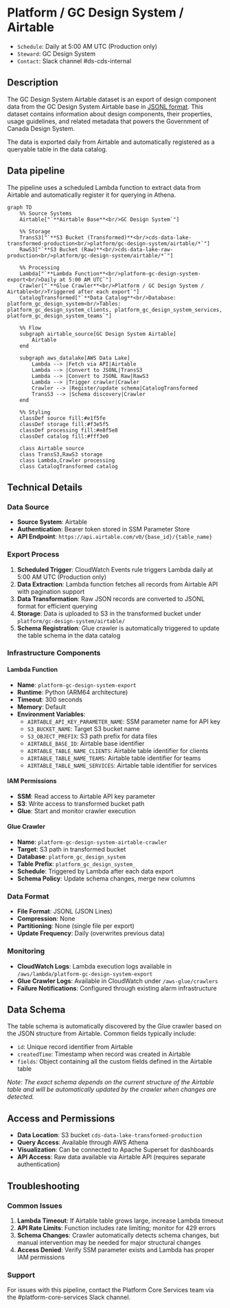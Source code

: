 # Platform / GC Design System / Airtable

* `Schedule`: Daily at 5:00 AM UTC (Production only)
* `Steward`: GC Design System
* `Contact`: Slack channel #ds-cds-internal

## Description

The GC Design System Airtable dataset is an export of design component data from the GC Design System Airtable base in [JSONL format](https://jsonlines.org/). This dataset contains information about design components, their properties, usage guidelines, and related metadata that powers the Government of Canada Design System.

The data is exported daily from Airtable and automatically registered as a queryable table in the data catalog.

## Data pipeline

The pipeline uses a scheduled Lambda function to extract data from Airtable and automatically register it for querying in Athena.

```mermaid
graph TD
    %% Source Systems
    Airtable["`**Airtable Base**<br/>GC Design System`"]
    
    %% Storage
    TransS3["`**S3 Bucket (Transformed)**<br/>cds-data-lake-transformed-production<br/>platform/gc-design-system/airtable/*`"]
    RawS3["`**S3 Bucket (Raw)**<br/>cds-data-lake-raw-production<br/>platform/gc-design-system/airtable/*`"]
    
    %% Processing
    Lambda["`**Lambda Function**<br/>platform-gc-design-system-export<br/>Daily at 5:00 AM UTC`"]
    Crawler["`**Glue Crawler**<br/>Platform / GC Design System / Airtable<br/>Triggered after each export`"]
    CatalogTransformed["`**Data Catalog**<br/>Database: platform_gc_design_system<br/>Tables: platform_gc_design_system_clients, platform_gc_design_system_services, platform_gc_design_system_teams`"]

    %% Flow
    subgraph airtable_source[GC Design System Airtable]
        Airtable
    end

    subgraph aws_datalake[AWS Data Lake]
        Lambda --> |Fetch via API|Airtable
        Lambda --> |Convert to JSONL|TransS3
        Lambda --> |Convert to JSONL Raw|RawS3
        Lambda --> |Trigger crawler|Crawler
        Crawler --> |Register/update schema|CatalogTransformed
        TransS3 --> |Schema discovery|Crawler
    end

    %% Styling
    classDef source fill:#e1f5fe
    classDef storage fill:#f3e5f5
    classDef processing fill:#e8f5e8
    classDef catalog fill:#fff3e0

    class Airtable source
    class TransS3,RawS3 storage
    class Lambda,Crawler processing
    class CatalogTransformed catalog
```

## Technical Details

### Data Source
- **Source System**: Airtable
- **Authentication**: Bearer token stored in SSM Parameter Store
- **API Endpoint**: `https://api.airtable.com/v0/{base_id}/{table_name}`

### Export Process
1. **Scheduled Trigger**: CloudWatch Events rule triggers Lambda daily at 5:00 AM UTC (Production only)
2. **Data Extraction**: Lambda function fetches all records from Airtable API with pagination support
3. **Data Transformation**: Raw JSON records are converted to JSONL format for efficient querying
4. **Storage**: Data is uploaded to S3 in the transformed bucket under `platform/gc-design-system/airtable/`
5. **Schema Registration**: Glue crawler is automatically triggered to update the table schema in the data catalog

### Infrastructure Components

#### Lambda Function
- **Name**: `platform-gc-design-system-export`
- **Runtime**: Python (ARM64 architecture)
- **Timeout**: 300 seconds
- **Memory**: Default
- **Environment Variables**:
    - `AIRTABLE_API_KEY_PARAMETER_NAME`: SSM parameter name for API key
    - `S3_BUCKET_NAME`: Target S3 bucket name
    - `S3_OBJECT_PREFIX`: S3 path prefix for data files
    - `AIRTABLE_BASE_ID`: Airtable base identifier
    - `AIRTABLE_TABLE_NAME_CLIENTS`: Airtable table identifier for clients
    - `AIRTABLE_TABLE_NAME_TEAMS`: Airtable table identifier for teams
    - `AIRTABLE_TABLE_NAME_SERVICES`: Airtable table identifier for services

#### IAM Permissions
- **SSM**: Read access to Airtable API key parameter
- **S3**: Write access to transformed bucket path
- **Glue**: Start and monitor crawler execution

#### Glue Crawler
- **Name**: `platform-gc-design-system-airtable-crawler`
- **Target**: S3 path in transformed bucket
- **Database**: `platform_gc_design_system`
- **Table Prefix**: `platform_gc_design_system_`
- **Schedule**: Triggered by Lambda after each data export
- **Schema Policy**: Update schema changes, merge new columns

### Data Format
- **File Format**: JSONL (JSON Lines)
- **Compression**: None
- **Partitioning**: None (single file per export)
- **Update Frequency**: Daily (overwrites previous data)

### Monitoring
- **CloudWatch Logs**: Lambda execution logs available in `/aws/lambda/platform-gc-design-system-export`
- **Glue Crawler Logs**: Available in CloudWatch under `/aws-glue/crawlers`
- **Failure Notifications**: Configured through existing alarm infrastructure

## Data Schema

The table schema is automatically discovered by the Glue crawler based on the JSON structure from Airtable. Common fields typically include:

- `id`: Unique record identifier from Airtable
- `createdTime`: Timestamp when record was created in Airtable
- `fields`: Object containing all the custom fields defined in the Airtable table

*Note: The exact schema depends on the current structure of the Airtable table and will be automatically updated by the crawler when changes are detected.*

## Access and Permissions

- **Data Location**: S3 bucket `cds-data-lake-transformed-production`
- **Query Access**: Available through AWS Athena
- **Visualization**: Can be connected to Apache Superset for dashboards
- **API Access**: Raw data available via Airtable API (requires separate authentication)

## Troubleshooting

### Common Issues
1. **Lambda Timeout**: If Airtable table grows large, increase Lambda timeout
2. **API Rate Limits**: Function includes rate limiting; monitor for 429 errors
3. **Schema Changes**: Crawler automatically detects schema changes, but manual intervention may be needed for major structural changes
4. **Access Denied**: Verify SSM parameter exists and Lambda has proper IAM permissions

### Support
For issues with this pipeline, contact the Platform Core Services team via the #platform-core-services Slack channel.
